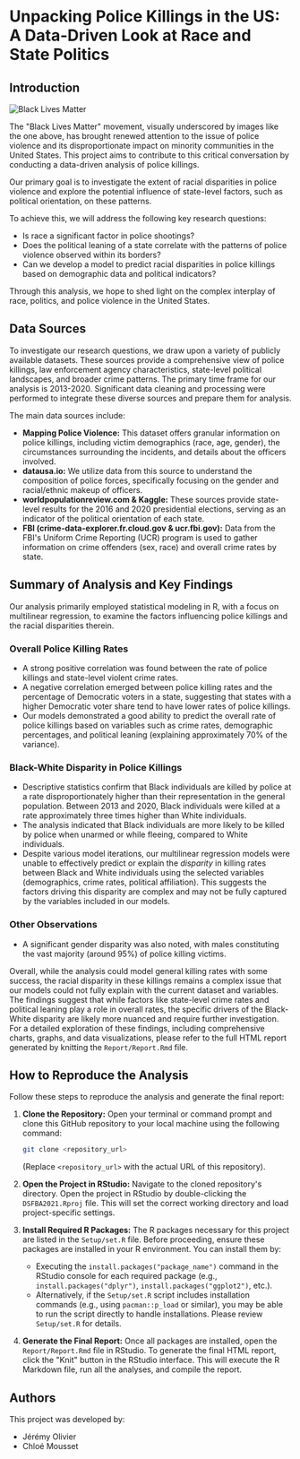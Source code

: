 # Unpacking Police Killings in the US: A Data-Driven Look at Race and State Politics

## Introduction

![Black Lives Matter](Data/blm.png)

The "Black Lives Matter" movement, visually underscored by images like the one above, has brought renewed attention to the issue of police violence and its disproportionate impact on minority communities in the United States. This project aims to contribute to this critical conversation by conducting a data-driven analysis of police killings. 

Our primary goal is to investigate the extent of racial disparities in police violence and explore the potential influence of state-level factors, such as political orientation, on these patterns. 

To achieve this, we will address the following key research questions:

* Is race a significant factor in police shootings?
* Does the political leaning of a state correlate with the patterns of police violence observed within its borders?
* Can we develop a model to predict racial disparities in police killings based on demographic data and political indicators?

Through this analysis, we hope to shed light on the complex interplay of race, politics, and police violence in the United States.

## Data Sources

To investigate our research questions, we draw upon a variety of publicly available datasets. These sources provide a comprehensive view of police killings, law enforcement agency characteristics, state-level political landscapes, and broader crime patterns. The primary time frame for our analysis is 2013-2020. Significant data cleaning and processing were performed to integrate these diverse sources and prepare them for analysis.

The main data sources include:

*   **Mapping Police Violence:** This dataset offers granular information on police killings, including victim demographics (race, age, gender), the circumstances surrounding the incidents, and details about the officers involved.
*   **datausa.io:** We utilize data from this source to understand the composition of police forces, specifically focusing on the gender and racial/ethnic makeup of officers.
*   **worldpopulationreview.com & Kaggle:** These sources provide state-level results for the 2016 and 2020 presidential elections, serving as an indicator of the political orientation of each state.
*   **FBI (crime-data-explorer.fr.cloud.gov & ucr.fbi.gov):** Data from the FBI's Uniform Crime Reporting (UCR) program is used to gather information on crime offenders (sex, race) and overall crime rates by state.

## Summary of Analysis and Key Findings

Our analysis primarily employed statistical modeling in R, with a focus on multilinear regression, to examine the factors influencing police killings and the racial disparities therein.

### Overall Police Killing Rates

*   A strong positive correlation was found between the rate of police killings and state-level violent crime rates.
*   A negative correlation emerged between police killing rates and the percentage of Democratic voters in a state, suggesting that states with a higher Democratic voter share tend to have lower rates of police killings.
*   Our models demonstrated a good ability to predict the overall rate of police killings based on variables such as crime rates, demographic percentages, and political leaning (explaining approximately 70% of the variance).

### Black-White Disparity in Police Killings

*   Descriptive statistics confirm that Black individuals are killed by police at a rate disproportionately higher than their representation in the general population. Between 2013 and 2020, Black individuals were killed at a rate approximately three times higher than White individuals.
*   The analysis indicated that Black individuals are more likely to be killed by police when unarmed or while fleeing, compared to White individuals.
*   Despite various model iterations, our multilinear regression models were unable to effectively predict or explain the *disparity* in killing rates between Black and White individuals using the selected variables (demographics, crime rates, political affiliation). This suggests the factors driving this disparity are complex and may not be fully captured by the variables included in our models.

### Other Observations

*   A significant gender disparity was also noted, with males constituting the vast majority (around 95%) of police killing victims.

Overall, while the analysis could model general killing rates with some success, the racial disparity in these killings remains a complex issue that our models could not fully explain with the current dataset and variables. The findings suggest that while factors like state-level crime rates and political leaning play a role in overall rates, the specific drivers of the Black-White disparity are likely more nuanced and require further investigation. For a detailed exploration of these findings, including comprehensive charts, graphs, and data visualizations, please refer to the full HTML report generated by knitting the `Report/Report.Rmd` file.

## How to Reproduce the Analysis

Follow these steps to reproduce the analysis and generate the final report:

1.  **Clone the Repository:**
    Open your terminal or command prompt and clone this GitHub repository to your local machine using the following command:
    ```bash
    git clone <repository_url> 
    ```
    (Replace `<repository_url>` with the actual URL of this repository).

2.  **Open the Project in RStudio:**
    Navigate to the cloned repository's directory. Open the project in RStudio by double-clicking the `DSFBA2021.Rproj` file. This will set the correct working directory and load project-specific settings.

3.  **Install Required R Packages:**
    The R packages necessary for this project are listed in the `Setup/set.R` file. Before proceeding, ensure these packages are installed in your R environment. You can install them by:
    *   Executing the `install.packages("package_name")` command in the RStudio console for each required package (e.g., `install.packages("dplyr")`, `install.packages("ggplot2")`, etc.).
    *   Alternatively, if the `Setup/set.R` script includes installation commands (e.g., using `pacman::p_load` or similar), you may be able to run the script directly to handle installations. Please review `Setup/set.R` for details.

4.  **Generate the Final Report:**
    Once all packages are installed, open the `Report/Report.Rmd` file in RStudio. To generate the final HTML report, click the "Knit" button in the RStudio interface. This will execute the R Markdown file, run all the analyses, and compile the report.

## Authors

This project was developed by:

*   Jérémy Olivier
*   Chloé Mousset
